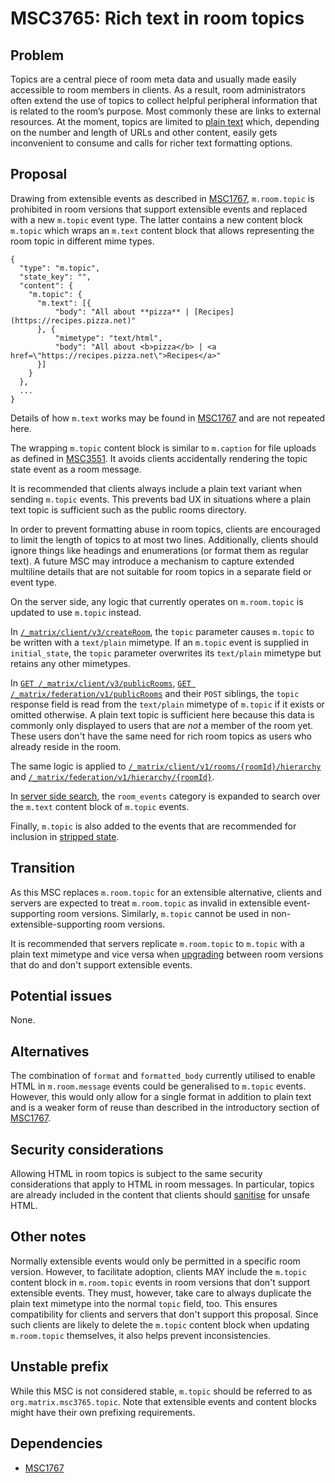 # MSC3765: Rich text in room topics

## Problem

Topics are a central piece of room meta data and usually made easily
accessible to room members in clients. As a result, room administrators
often extend the use of topics to collect helpful peripheral information
that is related to the room’s purpose. Most commonly these are links to
external resources. At the moment, topics are limited to [plain text]
which, depending on the number and length of URLs and other content,
easily gets inconvenient to consume and calls for richer text formatting
options.

## Proposal

Drawing from extensible events as described in [MSC1767], `m.room.topic`
is prohibited in room versions that support extensible events and replaced
with a new `m.topic` event type. The latter contains a new content block
`m.topic` which wraps an `m.text` content block that allows representing
the room topic in different mime types.

``` json5
{
  "type": "m.topic",
  "state_key": "",
  "content": {
    "m.topic": {
      "m.text": [{
          "body": "All about **pizza** | [Recipes](https://recipes.pizza.net)"
      }, {
          "mimetype": "text/html",
          "body": "All about <b>pizza</b> | <a href=\"https://recipes.pizza.net\">Recipes</a>"
      }]
    }
  },
  ...
}
```

Details of how `m.text` works may be found in [MSC1767] and are not
repeated here.

The wrapping `m.topic` content block is similar to `m.caption` for file
uploads as defined in [MSC3551]. It avoids clients accidentally rendering
the topic state event as a room message.

It is recommended that clients always include a plain text variant when
sending `m.topic` events. This prevents bad UX in situations where a plain
text topic is sufficient such as the public rooms directory.

In order to prevent formatting abuse in room topics, clients are
encouraged to limit the length of topics to at most two lines. Additionally,
clients should ignore things like headings and enumerations (or format them
as regular text). A future MSC may introduce a mechanism to capture extended
multiline details that are not suitable for room topics in a separate field
or event type.

On the server side, any logic that currently operates on `m.room.topic` is
updated to use `m.topic` instead.

In [`/_matrix/client/v3/createRoom`], the `topic` parameter causes `m.topic`
to be written with a `text/plain` mimetype. If an `m.topic` event is supplied
in `initial_state`, the `topic` parameter overwrites its `text/plain` mimetype
but retains any other mimetypes.

In [`GET /_matrix/client/v3/publicRooms`], [`GET /_matrix/federation/v1/publicRooms`]
and their `POST` siblings, the `topic` response field is read from the
`text/plain` mimetype of `m.topic` if it exists or omitted otherwise.
A plain text topic is sufficient here because this data is commonly
only displayed to users that are *not* a member of the room yet. These
users don't have the same need for rich room topics as users who already
reside in the room.

The same logic is applied to [`/_matrix/client/v1/rooms/{roomId}/hierarchy`]
and [`/_matrix/federation/v1/hierarchy/{roomId}`].

In [server side search], the `room_events` category is expanded to search
over the `m.text` content block of `m.topic` events.

Finally, `m.topic` is also added to the events that are recommended for
inclusion in [stripped state].

## Transition

As this MSC replaces `m.room.topic` for an extensible alternative,
clients and servers are expected to treat `m.room.topic` as invalid in
extensible event-supporting room versions. Similarly, `m.topic` cannot
be used in non-extensible-supporting room versions.

It is recommended that servers replicate `m.room.topic` to `m.topic`
with a plain text mimetype and vice versa when [upgrading] between room
versions that do and don't support extensible events.

## Potential issues

None.

## Alternatives

The combination of `format` and `formatted_body` currently utilised to
enable HTML in `m.room.message` events could be generalised to
`m.topic` events. However, this would only allow for a single
format in addition to plain text and is a weaker form of reuse than
described in the introductory section of [MSC1767].

## Security considerations

Allowing HTML in room topics is subject to the same security
considerations that apply to HTML in room messages. In particular,
topics are already included in the content that clients should [sanitise]
for unsafe HTML.

## Other notes

Normally extensible events would only be permitted in a specific
room version. However, to facilitate adoption, clients MAY include
the `m.topic` content block in `m.room.topic` events in room
versions that don't support extensible events. They must, however,
take care to always duplicate the plain text mimetype into the
normal `topic` field, too. This ensures compatibility for clients
and servers that don't support this proposal. Since such clients
are likely to delete the `m.topic` content block when updating
`m.room.topic` themselves, it also helps prevent inconsistencies.

## Unstable prefix

While this MSC is not considered stable, `m.topic` should be referred to
as `org.matrix.msc3765.topic`. Note that extensible events and content
blocks might have their own prefixing requirements.

## Dependencies

- [MSC1767]

[plain text]: https://spec.matrix.org/v1.12/client-server-api/#mroomtopic
[MSC1767]: https://github.com/matrix-org/matrix-spec-proposals/pull/1767
[MSC3551]: https://github.com/matrix-org/matrix-spec-proposals/pull/3551
[sanitise]: https://spec.matrix.org/v1.12/client-server-api/#security-considerations
[server side search]: https://spec.matrix.org/v1.12/client-server-api/#server-side-search
[stripped state]: https://spec.matrix.org/v1.12/client-server-api/#stripped-state
[upgrading]: https://spec.matrix.org/v1.12/client-server-api/#room-upgrades
[`/_matrix/client/v1/rooms/{roomId}/hierarchy`]: https://spec.matrix.org/v1.12/client-server-api/#get_matrixclientv1roomsroomidhierarchy
[`/_matrix/client/v3/createRoom`]: https://spec.matrix.org/v1.12/client-server-api/#post_matrixclientv3createroom
[`/_matrix/federation/v1/hierarchy/{roomId}`]: https://spec.matrix.org/v1.12/server-server-api/#get_matrixfederationv1hierarchyroomid
[`GET /_matrix/client/v3/publicRooms`]: https://spec.matrix.org/v1.12/client-server-api/#get_matrixclientv3publicrooms
[`GET /_matrix/federation/v1/publicRooms`]: https://spec.matrix.org/v1.12/server-server-api/#get_matrixfederationv1publicrooms
